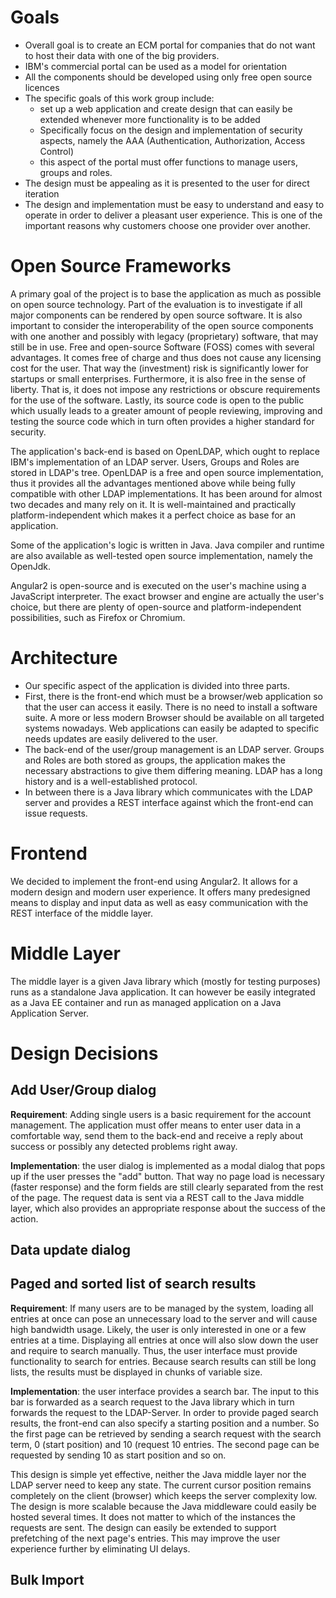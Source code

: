 # Goals
* Overall goal is to create an ECM portal for companies that do not
  want to host their data with one of the big providers.
* IBM's commercial portal can be used as a model for orientation
* All the components should be developed using only free open source
  licences
* The specific goals of this work group include:
  * set up a web application and create design that can easily be
	extended whenever more functionality is to be added
  * Specifically focus on the design and implementation of security
	aspects, namely the AAA (Authentication, Authorization, Access
	Control)
  * this aspect of the portal must offer functions to manage users,
	groups and roles.
* The design must be appealing as it is presented to the user for
  direct iteration
* The design and implementation must be easy to understand and easy to
  operate in order to deliver a pleasant user experience. This is one
  of the important reasons why customers choose one provider over
  another.

# Open Source Frameworks
A primary goal of the project is to base the application as much as
possible on open source technology. Part of the evaluation is to
investigate if all major components can be rendered by open source
software. It is also important to consider the interoperability of the
open source components with one another and possibly with legacy
(proprietary) software, that may still be in use. Free and
open-source Software (FOSS) comes with several advantages. It comes
free of charge and thus does not cause any licensing cost for the
user. That way the (investment) risk is significantly lower for
startups or small enterprises. Furthermore, it is also free in the
sense of liberty. That is, it does not impose any restrictions or
obscure requirements for the use of the software. Lastly, its source
code is open to the public which usually leads to a greater amount of
people reviewing, improving and testing the source code which in turn
often provides a higher standard for security.

The application's back-end is based on OpenLDAP, which ought to
replace IBM's implementation of an LDAP server. Users, Groups and
Roles are stored in LDAP's tree. OpenLDAP is a free and open source
implementation, thus it provides all the advantages mentioned above
while being fully compatible with other LDAP implementations.  It has
been around for almost two decades and many rely on it. It is
well-maintained and practically platform-independent which makes it a
perfect choice as base for an application.

Some of the application's logic is written in Java. Java compiler and
runtime are also available as well-tested open source implementation,
namely the OpenJdk.

Angular2 is open-source and is executed on the user's machine using a
JavaScript interpreter. The exact browser and engine are actually the
user's choice, but there are plenty of open-source and
platform-independent possibilities, such as Firefox or Chromium.

# Architecture
* Our specific aspect of the application is divided into three parts.
* First, there is the front-end which must be a browser/web
  application so that the user can access it easily. There is no need
  to install a software suite. A more or less modern Browser should be
  available on all targeted systems nowadays. Web applications can
  easily be adapted to specific needs updates are easily delivered to
  the user.
* The back-end of the user/group management is an LDAP server. Groups
  and Roles are both stored as groups, the application makes the
  necessary abstractions to give them differing meaning. LDAP has a
  long history and is a well-established protocol.
* In between there is a Java library which communicates with the LDAP
  server and provides a REST interface against which the front-end can
  issue requests.

# Frontend
We decided to implement the front-end using Angular2. It allows for a
modern design and modern user experience. It offers many predesigned
means to display and input data as well as easy communication with
the REST interface of the middle layer.

# Middle Layer
The middle layer is a given Java library which (mostly for testing
purposes) runs as a standalone Java application. It can however be
easily integrated as a Java EE container and run as managed
application on a Java Application Server.

# Design Decisions
## Add User/Group dialog
**Requirement**: Adding single users is a basic requirement for the
account management. The application must offer means to enter user data
in a comfortable way, send them to the back-end and receive a reply
about success or possibly any detected problems right away.

**Implementation**: the user dialog is implemented as a modal dialog
that pops up if the user presses the "add" button. That way no page load
is necessary (faster response) and the form fields are still clearly
separated from the rest of the page. The request data is sent via a REST
call to the Java middle layer, which also provides an appropriate
response about the success of the action.

## Data update dialog
## Paged and sorted list of search results
**Requirement**: If many users are to be managed by the system,
loading all entries at once can pose an unnecessary load to the server
and will cause high bandwidth usage. Likely, the user is only
interested in one or a few entries at a time. Displaying all entries
at once will also slow down the user and require to search manually.
Thus, the user interface must provide functionality to search for
entries. Because search results can still be long lists, the results
must be displayed in chunks of variable size.

**Implementation**: the user interface provides a search bar. The
input to this bar is forwarded as a search request to the Java library
which in turn forwards the request to the LDAP-Server. In order to
provide paged search results, the front-end can also specify a starting
position and a number. So the first page can be retrieved by sending a
search request with the search term, 0 (start position) and 10
(request 10 entries. The second page can be requested by sending 10 as
start position and so on.

This design is simple yet effective, neither the Java middle layer nor
the LDAP server need to keep any state. The current cursor position
remains completely on the client (browser) which keeps the server
complexity low. The design is more scalable because the Java
middleware could easily be hosted several times. It does not matter to
which of the instances the requests are sent. The design can easily be
extended to support prefetching of the next page's entries. This may
improve the user experience further by eliminating UI delays.

## Bulk Import
